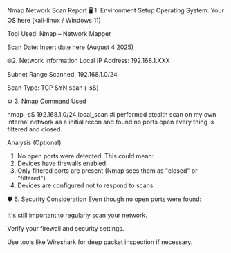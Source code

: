  Nmap Network Scan Report
🖥️ 1. Environment Setup
Operating System: Your OS here (kali-linux / Windows 11)

Tool Used: Nmap – Network Mapper

Scan Date: Insert date here (August 4 2025)

🌐2. Network Information
Local IP Address: 192.168.1.XXX

Subnet Range Scanned: 192.168.1.0/24

Scan Type: TCP SYN scan (-sS)

⚙️ 3. Nmap Command Used

nmap -sS 192.168.1.0/24 local_scan #i performed stealth scan on my own internal network as a initial recon and found no ports open every thing is filtered and closed.

Analysis (Optional)
1. No open ports were detected. This could mean:
2. Devices have firewalls enabled.
3. Only filtered ports are present (Nmap sees them as "closed" or "filtered").
4. Devices are configured not to respond to scans.

🛡️ 6. Security Consideration
Even though no open ports were found:

It's still important to regularly scan your network.

Verify your firewall and security settings.

Use tools like Wireshark for deep packet inspection if necessary.

